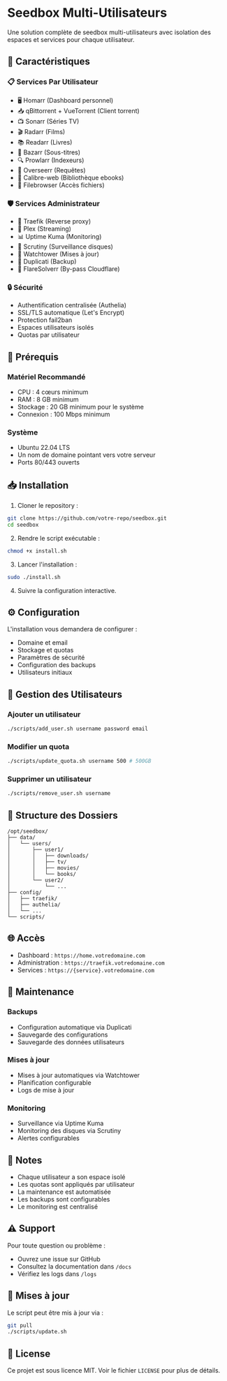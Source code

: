# Seedbox Multi-Utilisateurs

Une solution complète de seedbox multi-utilisateurs avec isolation des espaces et services pour chaque utilisateur.

## 🚀 Caractéristiques

### 📋 Services Par Utilisateur
- 🖥️ Homarr (Dashboard personnel)
- 📥 qBittorrent + VueTorrent (Client torrent)
- 📺 Sonarr (Séries TV)
- 🎬 Radarr (Films)
- 📚 Readarr (Livres)
- 💬 Bazarr (Sous-titres)
- 🔍 Prowlarr (Indexeurs)
- 📝 Overseerr (Requêtes)
- 📖 Calibre-web (Bibliothèque ebooks)
- 📂 Filebrowser (Accès fichiers)

### 🛡️ Services Administrateur
- 🔐 Traefik (Reverse proxy)
- 🎥 Plex (Streaming)
- 📊 Uptime Kuma (Monitoring)
- 💽 Scrutiny (Surveillance disques)
- 🔄 Watchtower (Mises à jour)
- 💾 Duplicati (Backup)
- 🚦 FlareSolverr (By-pass Cloudflare)

### 🔒 Sécurité
- Authentification centralisée (Authelia)
- SSL/TLS automatique (Let's Encrypt)
- Protection fail2ban
- Espaces utilisateurs isolés
- Quotas par utilisateur

## 🔧 Prérequis

### Matériel Recommandé
- CPU : 4 cœurs minimum
- RAM : 8 GB minimum
- Stockage : 20 GB minimum pour le système
- Connexion : 100 Mbps minimum

### Système
- Ubuntu 22.04 LTS
- Un nom de domaine pointant vers votre serveur
- Ports 80/443 ouverts

## 📥 Installation

1. Cloner le repository :
```bash
git clone https://github.com/votre-repo/seedbox.git
cd seedbox
```

2. Rendre le script exécutable :
```bash
chmod +x install.sh
```

3. Lancer l'installation :
```bash
sudo ./install.sh
```

4. Suivre la configuration interactive.

## ⚙️ Configuration

L'installation vous demandera de configurer :
- Domaine et email
- Stockage et quotas
- Paramètres de sécurité
- Configuration des backups
- Utilisateurs initiaux

## 👥 Gestion des Utilisateurs

### Ajouter un utilisateur
```bash
./scripts/add_user.sh username password email
```

### Modifier un quota
```bash
./scripts/update_quota.sh username 500 # 500GB
```

### Supprimer un utilisateur
```bash
./scripts/remove_user.sh username
```

## 📁 Structure des Dossiers

```
/opt/seedbox/
├── data/
│   └── users/
│       ├── user1/
│       │   ├── downloads/
│       │   ├── tv/
│       │   ├── movies/
│       │   └── books/
│       └── user2/
│           └── ...
├── config/
│   ├── traefik/
│   ├── authelia/
│   └── ...
└── scripts/
```

## 🌐 Accès

- Dashboard : `https://home.votredomaine.com`
- Administration : `https://traefik.votredomaine.com`
- Services : `https://{service}.votredomaine.com`

## 🔧 Maintenance

### Backups
- Configuration automatique via Duplicati
- Sauvegarde des configurations
- Sauvegarde des données utilisateurs

### Mises à jour
- Mises à jour automatiques via Watchtower
- Planification configurable
- Logs de mise à jour

### Monitoring
- Surveillance via Uptime Kuma
- Monitoring des disques via Scrutiny
- Alertes configurables

## 📝 Notes

- Chaque utilisateur a son espace isolé
- Les quotas sont appliqués par utilisateur
- La maintenance est automatisée
- Les backups sont configurables
- Le monitoring est centralisé

## ⚠️ Support

Pour toute question ou problème :
- Ouvrez une issue sur GitHub
- Consultez la documentation dans `/docs`
- Vérifiez les logs dans `/logs`

## 🔄 Mises à jour

Le script peut être mis à jour via :
```bash
git pull
./scripts/update.sh
```

## 📜 License

Ce projet est sous licence MIT. Voir le fichier `LICENSE` pour plus de détails.
